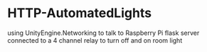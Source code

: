 # HTTP-AutomatedLights
using UnityEngine.Networking to talk to Raspberry Pi flask server connected to a 4 channel relay to turn off and on room light

